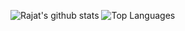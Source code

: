 ![Rajat's github stats](https://github-readme-stats.vercel.app/api?username=rajat-np&count_private=true)
![Top Languages](https://github-readme-stats.vercel.app/api/top-langs/?username=rajat-np&layout=compact)
